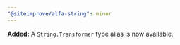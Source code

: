 ```yaml
---
"@siteimprove/alfa-string": minor
---
```


**Added:** A `String.Transformer` type alias is now available.
